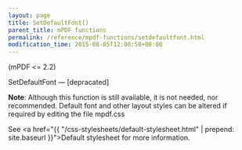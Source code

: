 ```yaml
---
layout: page
title: SetDefaultFont()
parent_title: mPDF functions
permalink: /reference/mpdf-functions/setdefaultfont.html
modification_time: 2015-08-05T12:00:58+00:00
---
```




<p>(mPDF &lt;= 2.2)</p>
<p>SetDefaultFont — [depracated]</p>
<p class="manual_block"><b>Note</b>: Although this function is still available, it is not needed, nor recommended. Default font and other layout styles can be altered if required by editing the file mpdf.css

See <a href="{{ "/css-stylesheets/default-stylesheet.html" | prepend: site.baseurl }}">Default stylesheet</a> for more information.</p>
<p>&nbsp;</p>
